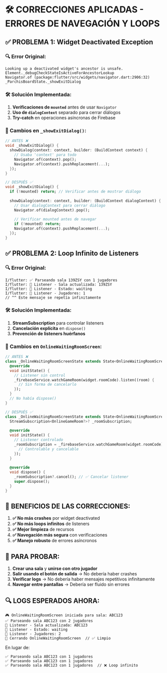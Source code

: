 # 🛠️ CORRECCIONES APLICADAS - ERRORES DE NAVEGACIÓN Y LOOPS

## ✅ **PROBLEMA 1: Widget Deactivated Exception**

### 🔍 **Error Original:**
```
Looking up a deactivated widget's ancestor is unsafe.
Element._debugCheckStateIsActiveForAncestorLookup
Navigator.of (package:flutter/src/widgets/navigator.dart:2906:32)
_ParchisBoardState._showExitDialog
```

### 🛠️ **Solución Implementada:**
1. **Verificaciones de `mounted`** antes de usar `Navigator`
2. **Uso de `dialogContext`** separado para cerrar diálogos
3. **Try-catch** en operaciones asíncronas de Firebase

### 📝 **Cambios en `_showExitDialog()`:**
```dart
// ANTES ❌
void _showExitDialog() {
  showDialog(context: context, builder: (BuildContext context) {
    // Usaba 'context' para todo
    Navigator.of(context).pop();
    Navigator.of(context).pushReplacement(...);
  });
}

// DESPUÉS ✅
void _showExitDialog() {
  if (!mounted) return; // Verificar antes de mostrar diálogo
  
  showDialog(context: context, builder: (BuildContext dialogContext) {
    // Usar dialogContext para cerrar diálogo
    Navigator.of(dialogContext).pop();
    
    // Verificar mounted antes de navegar
    if (!mounted) return;
    Navigator.of(context).pushReplacement(...);
  });
}
```

## ✅ **PROBLEMA 2: Loop Infinito de Listeners**

### 🔍 **Error Original:**
```
I/flutter: ✅ Parseando sala 139ZSY con 1 jugadores
I/flutter: 🔄 Listener - Sala actualizada: 139ZSY
I/flutter: 🔄 Listener - Estado: waiting
I/flutter: 🔄 Listener - Jugadores: 1
// ^^ Este mensaje se repetía infinitamente
```

### 🛠️ **Solución Implementada:**
1. **StreamSubscription** para controlar listeners
2. **Cancelación explícita** en `dispose()`
3. **Prevención de listeners huérfanos**

### 📝 **Cambios en `OnlineWaitingRoomScreen`:**
```dart
// ANTES ❌
class _OnlineWaitingRoomScreenState extends State<OnlineWaitingRoomScreen> {
  @override
  void initState() {
    // Listener sin control
    _firebaseService.watchGameRoom(widget.roomCode).listen((room) {
      // Sin forma de cancelarlo
    });
  }
  // No había dispose()
}

// DESPUÉS ✅
class _OnlineWaitingRoomScreenState extends State<OnlineWaitingRoomScreen> {
  StreamSubscription<OnlineGameRoom?>? _roomSubscription;
  
  @override
  void initState() {
    // Listener controlado
    _roomSubscription = _firebaseService.watchGameRoom(widget.roomCode).listen((room) {
      // Controlable y cancelable
    });
  }
  
  @override
  void dispose() {
    _roomSubscription?.cancel(); // ✅ Cancelar listener
    super.dispose();
  }
}
```

## 🎯 **BENEFICIOS DE LAS CORRECCIONES:**

1. **✅ No más crashes** por widget deactivated
2. **✅ No más loops infinitos** de listeners
3. **✅ Mejor limpieza** de recursos
4. **✅ Navegación más segura** con verificaciones
5. **✅ Manejo robusto** de errores asíncronos

## 🧪 **PARA PROBAR:**

1. **Crear una sala** y **unirse con otro jugador**
2. **Salir usando el botón de salida** → No debería haber crashes
3. **Verificar logs** → No debería haber mensajes repetitivos infinitamente
4. **Navegar entre pantallas** → Debería ser fluido sin errores

## 🔍 **LOGS ESPERADOS AHORA:**

```
🎮 OnlineWaitingRoomScreen iniciada para sala: ABC123
✅ Parseando sala ABC123 con 2 jugadores
🔄 Listener - Sala actualizada: ABC123
🔄 Listener - Estado: waiting
🔄 Listener - Jugadores: 2
🚪 Cerrando OnlineWaitingRoomScreen  // ✅ Limpio
```

En lugar de:
```
✅ Parseando sala ABC123 con 1 jugadores
✅ Parseando sala ABC123 con 1 jugadores
✅ Parseando sala ABC123 con 1 jugadores  // ❌ Loop infinito
```